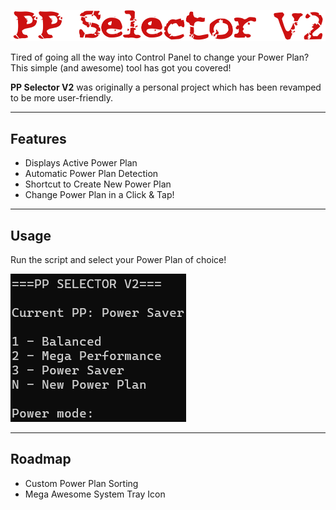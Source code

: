 ![logo](img/logo.png)

Tired of going all the way into Control Panel to change your Power Plan? This simple (and awesome) tool has got you covered! 

**PP Selector V2** was originally a personal project which has been revamped to be more user-friendly.

---

## Features

- Displays Active Power Plan
- Automatic Power Plan Detection
- Shortcut to Create New Power Plan
- Change Power Plan in a Click & Tap!

---

## Usage

Run the script and select your Power Plan of choice!

![demo](img/demo.png)

---

## Roadmap

- Custom Power Plan Sorting
- Mega Awesome System Tray Icon